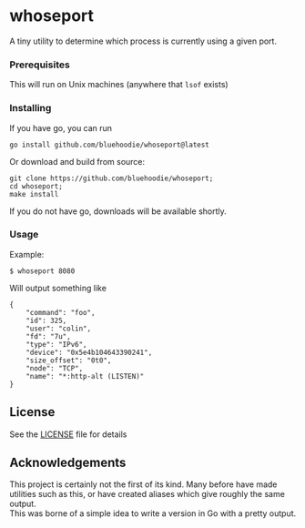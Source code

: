# whoseport

A tiny utility to determine which process is currently using a given port.

### Prerequisites

This will run on Unix machines (anywhere that `lsof` exists)

### Installing

If you have go, you can run

```go install github.com/bluehoodie/whoseport@latest```

Or download and build from source:

```
git clone https://github.com/bluehoodie/whoseport;
cd whoseport;
make install
```

If you do not have go, downloads will be available shortly.

### Usage

Example:

```$ whoseport 8080```

Will output something like 

```
{
	"command": "foo",
	"id": 325,
	"user": "colin",
	"fd": "7u",
	"type": "IPv6",
	"device": "0x5e4b104643390241",
	"size_offset": "0t0",
	"node": "TCP",
	"name": "*:http-alt (LISTEN)"
}
```

## License

See the [LICENSE](LICENSE) file for details

## Acknowledgements

This project is certainly not the first of its kind.  Many before have made utilities such as this, or have created aliases which give roughly the same output.  
This was borne of a simple idea to write a version in Go with a pretty output.  
